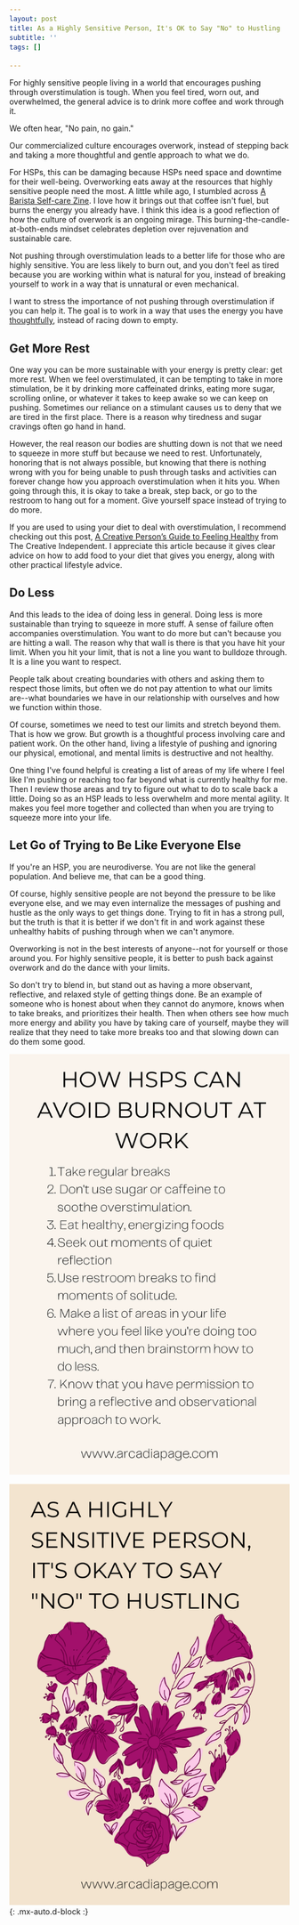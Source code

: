```yaml
---
layout: post
title: As a Highly Sensitive Person, It's OK to Say "No" to Hustling
subtitle: ''
tags: []

---
```

For highly sensitive people living in a world that encourages pushing through overstimulation is tough. When you feel tired, worn out, and overwhelmed, the general advice is to drink more coffee and work through it.

We often hear, "No pain, no gain."

Our commercialized culture encourages overwork, instead of stepping back and taking a more thoughtful and gentle approach to what we do.

For HSPs, this can be damaging because HSPs need space and downtime for their well-being. Overworking eats away at the resources that highly sensitive people need the most. A little while ago, I stumbled across [A Barista Self-care Zine](https://baristaselfcare.neocities.org/). I love how it brings out that coffee isn't fuel, but burns the energy you already have. I think this idea is a good reflection of how the culture of overwork is an ongoing mirage. This burning-the-candle-at-both-ends mindset celebrates depletion over rejuvenation and sustainable care.

Not pushing through overstimulation leads to a better life for those who are highly sensitive. You are less likely to burn out, and you don't feel as tired because you are working within what is natural for you, instead of breaking yourself to work in a way that is unnatural or even mechanical.

I want to stress the importance of not pushing through overstimulation if you can help it. The goal is to work in a way that uses the energy you have [thoughtfully](https://payhip.com/b/YSucT), instead of racing down to empty.

## Get More Rest

One way you can be more sustainable with your energy is pretty clear: get more rest. When we feel overstimulated, it can be tempting to take in more stimulation, be it by drinking more caffeinated drinks, eating more sugar, scrolling online, or whatever it takes to keep awake so we can keep on pushing. Sometimes our reliance on a stimulant causes us to deny that we are tired in the first place. There is a reason why tiredness and sugar cravings often go hand in hand.

However, the real reason our bodies are shutting down is not that we need to squeeze in more stuff but because we need to rest. Unfortunately, honoring that is not always possible, but knowing that there is nothing wrong with you for being unable to push through tasks and activities can forever change how you approach overstimulation when it hits you. When going through this, it is okay to take a break, step back, or go to the restroom to hang out for a moment. Give yourself space instead of trying to do more.

If you are used to using your diet to deal with overstimulation, I recommend checking out this post, [A Creative Person’s Guide to Feeling Healthy](https://thecreativeindependent.com/guides/a-creative-persons-guide-to-feeling-healthy/) from The Creative Independent. I appreciate this article because it gives clear advice on how to add food to your diet that gives you energy, along with other practical lifestyle advice.

## Do Less

And this leads to the idea of doing less in general. Doing less is more sustainable than trying to squeeze in more stuff. A sense of failure often accompanies overstimulation. You want to do more but can't because you are hitting a wall. The reason why that wall is there is that you have hit your limit. When you hit your limit, that is not a line you want to bulldoze through. It is a line you want to respect.

People talk about creating boundaries with others and asking them to respect those limits, but often we do not pay attention to what our limits are--what boundaries we have in our relationship with ourselves and how we function within those.

Of course, sometimes we need to test our limits and stretch beyond them. That is how we grow. But growth is a thoughtful process involving care and patient work. On the other hand, living a lifestyle of pushing and ignoring our physical, emotional, and mental limits is destructive and not healthy.

One thing I've found helpful is creating a list of areas of my life where I feel like I'm pushing or reaching too far beyond what is currently healthy for me. Then I review those areas and try to figure out what to do to scale back a little.  Doing so as an HSP leads to less overwhelm and more mental agility. It makes you feel more together and collected than when you are trying to squeeze more into your life.

## Let Go of Trying to Be Like Everyone Else

If you're an HSP, you are neurodiverse. You are not like the general population. And believe me, that can be a good thing.

Of course, highly sensitive people are not beyond the pressure to be like everyone else, and we may even internalize the messages of pushing and hustle as the only ways to get things done. Trying to fit in has a strong pull, but the truth is that it is better if we don't fit in and work against these unhealthy habits of pushing through when we can't anymore.

Overworking is not in the best interests of anyone--not for yourself or those around you. For highly sensitive people, it is better to push back against overwork and do the dance with your limits.

So don't try to blend in, but stand out as having a more observant, reflective, and relaxed style of getting things done. Be an example of someone who is honest about when they cannot do anymore, knows when to take breaks, and prioritizes their health. Then when others see how much more energy and ability you have by taking care of yourself, maybe they will realize that they need to take more breaks too and that slowing down can do them some good.

![](/uploads/how-hsps-can-avoid-hustling-list.png)

![](/uploads/highly-sensitive-person-avoiding-overwork.png){: .mx-auto.d-block :}